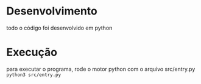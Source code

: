 # Desenvolvimento

todo o código foi desenvolvido em python

# Execução

para executar o programa, rode o motor python com o arquivo src/entry.py `python3 src/entry.py`
